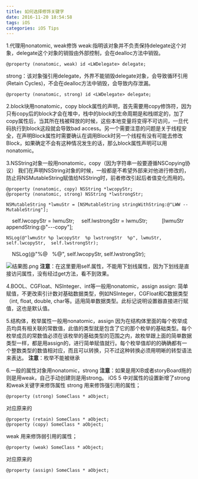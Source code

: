 ```yaml
---
title: 如何选择修饰关键字
date: 2016-11-20 18:54:58
tags: iOS
categories: iOS Tips
---
```



1.代理用nonatomic, weak修饰
weak:指明该对象并不负责保持delegate这个对象，delegate这个对象的销毁由外部控制，会在dealloc方法中销毁。

    @property (nonatomic, weak) id <LWDelegate> delegate;

strong：该对象强引用delegate，外界不能销毁delegate对象，会导致循环引用(Retain Cycles)，不会在dealloc方法中销毁，会导致内存泄漏。

    @property (nonatomic, strong) id <LWDelegate> delegate;

<!-- more -->
2.block块用nonatomic，copy
block属性的声明，首先需要用copy修饰符，因为只有copy后的block才会在堆中，栈中的block的生命周期是和栈绑定的，加了copy属性后，当其所在栈被释放的时候，这些本地变量将变得不可访问，一旦代码执行到block这段就会导致bad access。另一个需要注意的问题是关于线程安全，在声明Block属性时需要确认在调用Block时另一个线程有没有可能去修改Block，如果确定不会有这种情况发生的话，那么block属性声明可以用nonatomic。

3.NSString对象一般用nonatomic，copy（因为字符串一般要遵循NSCopying协议）
我们在声明NSString对象的时候，一般都是不希望外部来对他进行修改的，防止将NSMutableString赋值给NSString时，前者修改引起后者值变化而用的。

    @property (nonatomic, copy) NSString *lwcopyStr;
    @property (nonatomic, strong) NSString *lwstrongStr;
    
    NSMutableString *lwmuStr = [NSMutableString stringWithString:@"LWW -- MutableString"];

    self.lwcopyStr = lwmuStr;
    self.lwstrongStr = lwmuStr;
    
    [lwmuStr appendString:@"---copy"];

    NSLog(@"lwmuStr %p lwcopyStr  %p lwstrongStr  %p", lwmuStr, self.lwcopyStr,  self.lwstrongStr);
    NSLog(@"%@   %@", self.lwcopyStr, self.lwstrongStr);

![结果图.png](http://upload-images.jianshu.io/upload_images/293993-a907c5711c7921ba.png?imageMogr2/auto-orient/strip%7CimageView2/2/w/1240)
**注意**：在这里要用self.属性，不能用下划线属性，因为下划线是直接访问属性，没有经过get方法，看不到效果。

4.BOOL、CGFloat、NSInteger、int等一般用nonatomic，assign
assign: 简单赋值，不更改索引计数对基础数据类型，例如NSInteger，CGFloat和C数据类型（int, float, double, char等。适用简单数据类型。此标记说明设置器直接进行赋值，这也是默认值。

5.结构体，枚举属性一般用nonatomic，assign
因为在结构体里面的每个枚举成员均具有相关联的常数值，此值的类型就是包含了它的那个枚举的基础类型。每个枚举成员的常数值必须在该枚举的基础类型的范围之内，故枚举跟上面的简单数据类型一样，都是用assign的，进行简单赋值就行。每个枚举值却的的确确都有一个整数类型的数值相对应，而且可以转换，只不过这种转换必须用明晰的转型语法来表达。
**注意**：枚举不能被继承

6.一般的属性对象用nonatomic，strong
**注意**：如果是用XIB或者storyBoard拖的则是用weak，自己手动创建则是用strong。
iOS 5 中对属性的设置新增了strong 和weak关键字来修饰属性
strong 用来修饰强引用的属性；

    @property (strong) SomeClass * aObject;

对应原来的

    @property (retain) SomeClass * aObject; 
    @property (copy) SomeClass * aObject;

weak 用来修饰弱引用的属性；

    @property (weak) SomeClass * aObject;
对应原来的

    @property (assign) SomeClass * aObject;